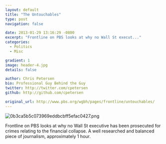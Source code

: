 ```yaml
---
layout: default
title: "The Untouchables"
type: post
navigation: false

date: 2013-01-29 13:16:29 -0800
excerpt: "Frontline on PBS looks at why no Wall St execut..."
categories:
  - Politics
  - Misc

gradient: 1
image: header-4.jpg
details: false

author: Chris Petersen
bio: Professional Guy Behind the Guy
twitter: http://twitter.com/cpetersen
github: http://github.com/cpetersen

original_url: http://www.pbs.org/wgbh/pages/frontline/untouchables/
---
```





 ![0b3ca5b5c073969eddbcbff5efac0427.png](/attachments/0b3ca5b5c073969eddbcbff5efac0427/image.png) 

 Frontline on PBS looks at why no Wall St executive has been prosecuted for crimes relating to the financial collapse. A well researched and balanced piece of journalism, approximately 1 hour.
